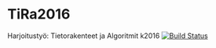 # TiRa2016
Harjoitustyö: Tietorakenteet ja Algoritmit k2016
[![Build Status](https://travis-ci.org/Kobrasadetin/TiRa2016.svg?branch=master)](https://travis-ci.org/Kobrasadetin/TiRa2016)